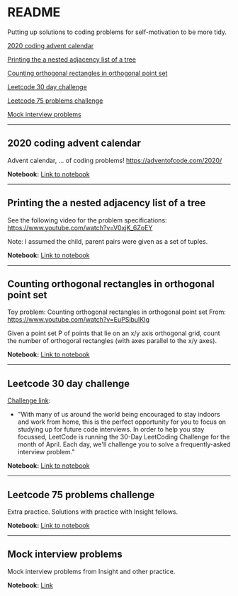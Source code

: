 # README

Putting up solutions to coding problems for self-motivation to be more tidy.

[2020 coding advent calendar](#2020advent)


[Printing the a nested adjacency list of a tree](#treeprint)


[Counting orthogonal rectangles in orthogonal point set](#rect)

[Leetcode 30 day challenge](#leetcode)

[Leetcode 75 problems challenge](#leetcode75)

[Mock interview problems](#mock)


---

## <a name="2020advent">2020 coding advent calendar</a>


Advent calendar, ... of coding problems! https://adventofcode.com/2020/


**Notebook:** [Link to notebook](https://github.com/iurrutia/ToyProblems/blob/master/advent2020.ipynb
) 


---



## <a name="treeprint">Printing the a nested adjacency list of a tree</a>


See the following video for the problem specifications: https://www.youtube.com/watch?v=V0xjK_6ZoEY

Note: I assumed the child, parent pairs were given as a set of tuples.



**Notebook:** [Link to notebook](https://github.com/iurrutia/ToyProblems/blob/master/PrintingTree.ipynb
) 


---
## <a name="rect">Counting orthogonal rectangles in orthogonal point set</a>



Toy problem: Counting orthogonal rectangles in orthogonal point set
From: https://www.youtube.com/watch?v=EuPSibuIKIg

Given a point set P of points that lie on an x/y axis orthogonal grid, count the number of orthogoral rectangles (with axes parallel to the x/y axes).

**Notebook:** [Link to notebook](https://github.com/iurrutia/ToyProblems/blob/master/CountingRectangles.ipynb)  

---
## <a name="leetcode">Leetcode 30 day challenge</a>

[Challenge link](https://leetcode.com/explore/featured/card/30-day-leetcoding-challenge/):

- "With many of us around the world being encouraged to stay indoors and work from home, this is the perfect opportunity for you to focus on studying up for future code interviews. In order to help you stay focussed, LeetCode is running the 30-Day LeetCoding Challenge for the month of April. Each day, we'll challenge you to solve a frequently-asked interview problem."


**Notebook:** [Link to notebook](https://github.com/iurrutia/ToyProblems/blob/master/leetcode30d.ipynb)  

---
## <a name="leetcode75">Leetcode 75 problems challenge</a>

Extra practice. Solutions with practice with Insight fellows.


**Notebook:** [Link to notebook](https://github.com/iurrutia/ToyProblems/blob/master/75problems.ipynb)  

---



## <a name="mock">Mock interview problems</a>

Mock interview problems from Insight and other practice.


**Notebook:** [Link](https://github.com/iurrutia/ToyProblems/blob/master/PastMockInterviews.ipynb)  
